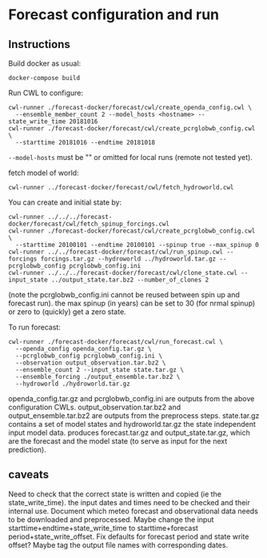 # Forecast configuration and run #

## Instructions ##

Build docker as usual:
```
docker-compose build
```

Run CWL to configure:
```
cwl-runner ./forecast-docker/forecast/cwl/create_openda_config.cwl \
  --ensemble_member_count 2 --model_hosts <hostname> --state_write_time 20181016
cwl-runner ./forecast-docker/forecast/cwl/create_pcrglobwb_config.cwl \
  --starttime 20181016 --endtime 20181018 
```

```--model-hosts``` must be "" or omitted for local runs (remote not tested yet).

fetch model of world:
```
cwl-runner ../forecast-docker/forecast/cwl/fetch_hydroworld.cwl
```

You can create and initial state by:
```
cwl-runner ../../../forecast-docker/forecast/cwl/fetch_spinup_forcings.cwl
cwl-runner ./forecast-docker/forecast/cwl/create_pcrglobwb_config.cwl \
  --starttime 20100101 --endtime 20100101 --spinup true --max_spinup 0
cwl-runner ../../forecast-docker/forecast/cwl/run_spinup.cwl --forcings forcings.tar.gz --hydroworld ../hydroworld.tar.gz --pcrglobwb_config pcrglobwb_config.ini
cwl-runner ../../../forecast-docker/forecast/cwl/clone_state.cwl --input_state ../output_state.tar.bz2 --number_of_clones 2
```
(note the pcrglobwb_config.ini cannot be reused between spin up and forecast run). the max spinup (in years) can be set
to 30 (for nrmal spinup) or zero to (quickly) get a zero state.

To run forecast:

```
cwl-runner ./forecast-docker/forecast/cwl/run_forecast.cwl \
  --openda_config openda_config.tar.gz \
  --pcrglobwb_config pcrglobwb_config.ini \
  --observation output_observation.tar.bz2 \
  --ensemble_count 2 --input_state state.tar.gz \
  --ensemble_forcing ./output_ensemble.tar.bz2 \
  --hydroworld ./hydroworld.tar.gz
```
openda_config.tar.gz and pcrglobwb_config.ini are outputs from the above configuration CWLs. 
output_observation.tar.bz2 and output_ensemble.tar.bz2 are outputs from the preprocess steps. state.tar.gz contains
a set of model states and hydroworld.tar.gz the state independent input model data. produces forecast.tar.gz and output_state.tar.gz, which are the forecast and the model state (to serve as input for the next prediction).

## caveats ##

Need to check that the correct state is written and copied (ie the state_write_time). the input dates and times need to be checked and their internal use. Document which meteo forecast and observational data needs to be downloaded and preprocessed. Maybe change the input starttime+endtime+state_write_time to starttime+forecast period+state_write_offset. Fix defaults for forecast period and state write offset? Maybe tag the output file names with corresponding dates.
